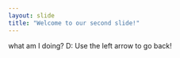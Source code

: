 ```yaml
---
layout: slide
title: "Welcome to our second slide!"
---
```

what am I doing? D:
Use the left arrow to go back!

